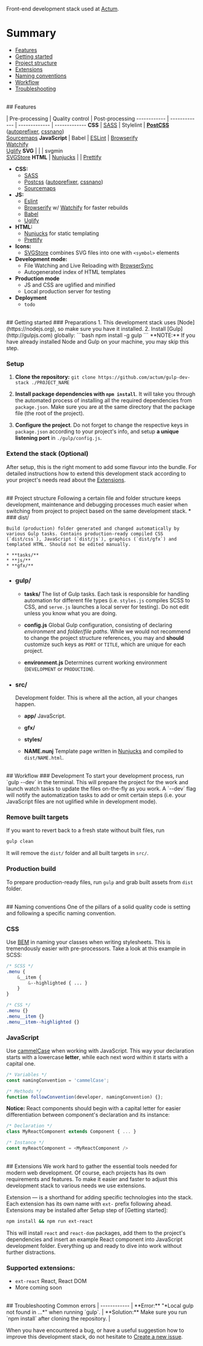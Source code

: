 Front-end development stack used at [Actum](https://www.actum.cz).

# Summary
* [Features](#features)
* [Getting started](#getting-started)
* [Project structure](#project-structure)
* [Extensions](#extensions)
* [Naming conventions](#naming-conventions)
* [Workflow](#workflow)
* [Troubleshooting](#troubleshooting)

<br>
## Features

  | Pre-processing | Quality control | Post-processing
------------ | ------------- | ------------- | -------------
**CSS** | [SASS](https://github.com/dlmanning/gulp-sass) | Stylelint | **[PostCSS](https://github.com/postcss/postcss)** ([autoprefixer](https://github.com/postcss/autoprefixer),  [cssnano](https://github.com/ben-eb/cssnano)) <br>[Sourcemaps](https://github.com/floridoo/gulp-sourcemaps)
**JavaScript** | Babel | [ESLint](http://eslint.org) | [Browserify](http://browserify.org) <br>[Watchify](https://github.com/substack/watchify) <br>[Uglify](https://github.com/terinjokes/gulp-uglify)
**SVG** | | | svgmin <br>[SVGStore](https://github.com/w0rm/gulp-svgstore)
**HTML** | [Nunjucks](https://github.com/sindresorhus/gulp-nunjucks) | | [Prettify](https://github.com/jonschlinkert/gulp-prettify)

- **CSS:**
    - [SASS](https://github.com/dlmanning/gulp-sass)
    - [Postcss](https://github.com/postcss/postcss) ([autoprefixer](https://github.com/postcss/autoprefixer), [cssnano](https://github.com/ben-eb/cssnano))
    - [Sourcemaps](https://github.com/floridoo/gulp-sourcemaps)
- **JS:**
    - [Eslint](http://eslint.org)
    - [Browserify](http://browserify.org) w/ [Watchify](https://github.com/substack/watchify) for faster rebuilds
    - [Babel](http://babeljs.io)
    - [Uglify](https://github.com/terinjokes/gulp-uglify)
- **HTML:**
    - [Nunjucks](https://github.com/sindresorhus/gulp-nunjucks) for static templating
    - [Prettify](https://github.com/jonschlinkert/gulp-prettify)
- **Icons:**
    - [SVGStore](https://github.com/w0rm/gulp-svgstore) combines SVG files into one with `<symbol>` elements
- **Development mode:**
    - File Watching and Live Reloading with [BrowserSync](http://www.browsersync.io/)
    - Autogenerated index of HTML templates
- **Production mode**
    - JS and CSS are uglified and minified
    - Local production server for testing
- **Deployment**
    - `todo`

<br>
## Getting started
### Preparations
1. This development stack uses [Node](https://nodejs.org), so make sure you have it installed.
2. Install [Gulp](http://gulpjs.com) globally:  
```bash
npm install -g gulp
```
**NOTE:** If you have already installed Node and Gulp on your machine, you may skip this step.

### Setup
1. **Clone the repository:** `git clone https://github.com/actum/gulp-dev-stack ./PROJECT_NAME`
2. **Install package dependencies with `npm install`**. It will take you through the automated process of installing all the required dependencies from `package.json`. Make sure you are at the same directory that the package file (the root of the project).

3. **Configure the project**. Do not forget to change the respective keys in `package.json` according to your project's info, and setup **a unique listening port** in `./gulp/config.js`.

### Extend the stack (Optional)
After setup, this is the right moment to add some flavour into the bundle. For detailed instructions how to extend this development stack according to your project's needs read about the [Extensions]().

<br>
## Project structure
Following a certain file and folder structure keeps development, maintenance and debugging processes much easier when switching from project to project based on the same development stack.
* ### dist/

    Build (production) folder generated and changed automatically by various Gulp tasks. Contains production-ready compiled CSS (`dist/css`), JavaScript (`dist/js`), graphics (`dist/gfx`) and templated HTML. Should not be edited manually.

    * **tasks/**
    * **js/**
    * **gfx/**

* ### gulp/
    * **tasks/**
        The list of Gulp tasks. Each task is responsible for handling automation for different file types (i.e. `styles.js` compiles SCSS to CSS, and `serve.js` launches a local server for testing). Do not edit unless you know what you are doing.

    * **config.js**
        Global Gulp configuration, consisting of declaring *environment* and *folder/file paths*. While we would not recommend to change the project structure references, you may and **should** customize such keys as `PORT` or `TITLE`, which are unique for each project.

    * **environment.js**
        Determines current working environment (`DEVELOPMENT` or `PRODUCTION`).

* ### src/
    Development folder. This is where all the action, all your changes happen.
    * **app/**
        JavaScript.

    * **gfx/**
    * **styles/**
    * **NAME.nunj**
        Template page written in [Nunjucks](https://github.com/sindresorhus/gulp-nunjucks) and compiled to `dist/NAME.html`.

<br>
## Workflow
### Development
To start your development process, run `gulp --dev` in the terminal. This will prepare the project for the work and launch watch tasks to update the files on-the-fly as you work. A `--dev` flag will notify the automatization tasks to add or omit certain steps (i.e. your JavaScript files are not uglified while in development mode).

### Remove built targets
If you want to revert back to a fresh state without built files, run

```sh
gulp clean
```

It will remove the `dist/` folder and all built targets in `src/`.

### Production build
To prepare production-ready files, run `gulp` and grab built assets from `dist` folder.

<br>
## Naming conventions
One of the pillars of a solid quality code is setting and following a specific naming convention.

### CSS
Use [BEM](http://getbem.com/naming/) in naming your classes when writing stylesheets. This is tremendously easier with pre-processors. Take a look at this example in SCSS:
```css
/* SCSS */
.menu {
    &__item {
        &--highlighted { ... }
    }
}

/* CSS */
.menu {}
.menu__item {}
.menu__item--highlighted {}
```

### JavaScript
Use [cammelCase](https://en.wikipedia.org/wiki/Camel_case) when working with JavaScript. This way your declaration starts with a lowercase **letter**, while each next word within it starts with a capital one.
```js
/* Variables */
const namingConvention = 'cammelCase';

/* Methods */
function followConvention(developer, namingConvention) {};
```
**Notice:** React components should begin with a capital letter for easier differentiation between component's declaration and its instance:
```js
/* Declaration */
class MyReactComponent extends Component { ... }

/* Instance */
const myReactComponent = <MyReactComponent />
```

<br>
## Extensions
We work hard to gather the essential tools needed for modern web development. Of course, each projects has its own requirements and features. To make it easier and faster to adjust this development stack to various needs we use extensions.

Extension — is a shorthand for adding specific technologies into the stack. Each extension has its own name with `ext-` prefix following ahead. Extensions may be installed after Setup step of [Getting started]:
```bash
npm install && npm run ext-react
```
This will install `react` and `react-dom` packages, add them to the project's dependencies and insert an example React component into JavaScript development folder. Everything up and ready to dive into work without further distractions.
### Supported extensions:
* `ext-react` React, React DOM
* More coming soon

<br>
## Troubleshooting
Common errors  |
------------ |
**Error:**  "*Local gulp not found in ...*" when running `gulp`. |
**Solution:** Make sure you run `npm install` after cloning the repository. |

When you have encountered a bug, or have a useful suggestion how to improve this development stack, do not hesitate to [Create a new issue]().